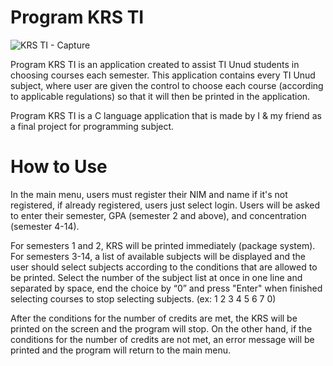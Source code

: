 # Program KRS TI
![KRS TI - Capture](https://user-images.githubusercontent.com/62165059/154861026-73f7d26b-1341-4fbf-a4c6-a4e189e8b378.jpg)

Program KRS TI is an application created to assist TI Unud students in choosing courses each semester. This application contains every TI Unud subject, where user are given the control to choose each course (according to applicable regulations) so that it will then be printed in the application.

Program KRS TI is a C language application that is made by I & my friend as a final project for programming subject.

# How to Use

In the main menu, users must register their NIM and name if it's not registered, if already registered, users just select login. Users will be asked to enter their semester, GPA (semester 2 and above), and concentration (semester 4-14).

For semesters 1 and 2, KRS will be printed immediately (package system). For semesters 3-14, a list of available subjects will be displayed and the user should select subjects according to the conditions that are allowed to be printed. Select the number of the subject list at once in one line and separated by space, end the choice by “0” and press "Enter" when finished selecting courses to stop selecting subjects.
(ex: 1 2 3 4 5 6 7 0)

After the conditions for the number of credits are met, the KRS will be printed on the screen and the program will stop. On the other hand, if the conditions for the number of credits are not met, an error message will be printed and the program will return to the main menu.
